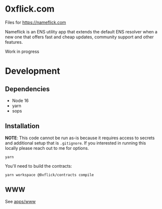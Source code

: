 # 0xflick.com

Files for https://nameflick.com

Nameflick is an ENS utility app that extends the default ENS resolver when a new one that offers fast and cheap updates, community support and other features.

Work in progress

# Development

## Dependencies

- Node 16
- yarn
- sops

## Installation

**NOTE**: This code cannot be run as-is because it requires access to secrets and additional setup that is `.gitignore`. If you interested in running this locally please reach out to me for options.

```
yarn
```

You'll need to build the contracts:

```
yarn workspace @0xflick/contracts compile
```

## WWW

See [apps/www](./apps/www)
